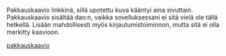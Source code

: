 Pakkauskaavio linkkinä, sillä upotettu kuva kääntyi aina sivuttain. Pakkauskaavio sisältää dao:n, vaikka sovelluksessani ei sitä vielä ole tällä hetkellä.
Lisään mahdollisesti myös kirjautumistoiminnon, mutta sitä ei olla merkitty kaavioon.


[pakkauskaavio](https://raw.githubusercontent.com/robertrantanen/ot-harjoitustyo/master/Documentation/kuvat/pakkauskaavio.jpg)
